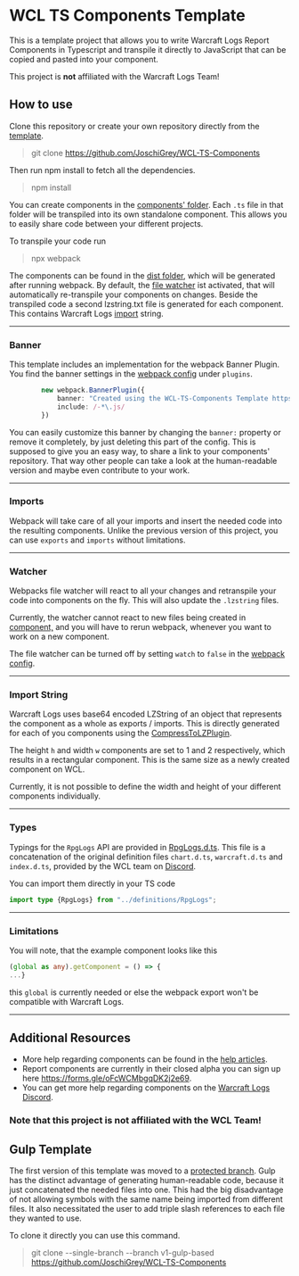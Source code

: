 # WCL TS Components Template
This is a template project that allows you to write Warcraft Logs Report Components
in Typescript and transpile it directly to JavaScript that can be copied and pasted into your component.

This project is **not** affiliated with the Warcraft Logs Team!

## How to use
Clone this repository or create your own repository directly from the [template](https://github.com/JoschiGrey/WCL-TS-Components/generate).
>git clone https://github.com/JoschiGrey/WCL-TS-Components

Then run npm install to fetch all the dependencies.
>npm install

You can create components in the [components' folder](components). Each `.ts` file in that folder will 
be transpiled into its own standalone component. This allows you to easily share code between your different projects.

To transpile your code run
>npx webpack

The components can be found in the [dist folder](dist), which will be generated after running webpack.
By default, the [file watcher](#watcher) ist activated, that will automatically re-transpile your components on changes.
Beside the transpiled code a second lzstring.txt file is generated for each component. 
This contains Warcraft Logs [import](#import-string) string. 

___
### Banner
This template includes an implementation for the webpack Banner Plugin.
You find the banner settings in the [webpack config](webpack.config.js) under `plugins`.

```ts
        new webpack.BannerPlugin({
            banner: "Created using the WCL-TS-Components Template https://github.com/JoschiGrey/WCL-TS-Components \n",
            include: /-*\.js/
        })
```

You can easily customize this banner by changing the `banner:` property or remove it completely, by just deleting this part of the config.
This is supposed to give you an easy way, to share a link to your components' repository.
That way other people can take a look at the human-readable version and maybe even contribute to your work.

___
### Imports
Webpack will take care of all your imports and insert the needed code into the resulting components.
Unlike the previous version of this project, you can use `exports` and `imports` without limitations.

___
### Watcher
Webpacks file watcher will react to all your changes and retranspile your code into components on the fly.
This will also update the `.lzstring` files.

Currently, the watcher cannot react to new files being created in [component,](components) and you will have to rerun
webpack, whenever you want to work on a new component.

The file watcher can be turned off by setting `watch` to `false` in the [webpack config](webpack.config.js).

___
### Import String
Warcraft Logs uses base64 encoded LZString of an object that represents the component as a whole as exports / imports.
This is directly generated for each of you components using the [CompressToLZPlugin](webpack.config.js).

The height `h` and width `w` components are set to 1 and 2 respectively, which results in a rectangular component.
This is the same size as a newly created component on WCL.

Currently, it is not possible to define the width and height of your different components individually.


___
### Types
Typings for the `RpgLogs` API are provided in [RpgLogs.d.ts](definitions/RpgLogs.d.ts).
This file is a concatenation of the original definition files `chart.d.ts`, `warcraft.d.ts` and `index.d.ts`, provided by the WCL team on [Discord](https://cdn.discordapp.com/attachments/1042093628778090527/1100066150299226132/reportComponents.zip).


You can import them directly in your TS code 
```ts
import type {RpgLogs} from "../definitions/RpgLogs";
```

___
### Limitations
You will note, that the example component looks like this 
```ts
(global as any).getComponent = () => {
...}
```
this `global` is currently needed or else the webpack export won't be compatible with Warcraft Logs.

___
## Additional Resources
- More help regarding components can be found in the [help articles](https://articles.warcraftlogs.com/help/what-are-report-components).
- Report components are currently in their closed alpha you can sign up here https://forms.gle/oFcWCMbgqDK2j2e69.
- You can get more help regarding components on the [Warcraft Logs Discord](https://discord.gg/5ebPJSsy5y).


### Note that this project is not affiliated with the WCL Team!

## Gulp Template
The first version of this template was moved to a [protected branch](https://github.com/JoschiGrey/WCL-TS-Components/tree/v1-gulp-based).
Gulp has the distinct advantage of generating human-readable code, because it just concatenated the needed files into one.
This had the big disadvantage of not allowing symbols with the same name being imported from different files.
It also necessitated the user to add triple slash references to each file they wanted to use.

To clone it directly you can use this command.
>git clone --single-branch --branch v1-gulp-based https://github.com/JoschiGrey/WCL-TS-Components